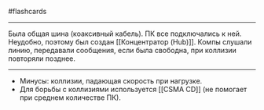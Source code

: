 #flashcards
***
Была общая шина (коаксивный кабель). ПК все подключались к ней. Неудобно, поэтому был создан [[Концентратор (Hub)]]. Компы слушали линию, передавали сообщения, если была свободна, при коллизии повторяли позднее.
***
- Минусы: коллизии, падающая скорость при нагрузке.
- Для борьбы с коллизиями используется [[CSMA CD]] (не помогает при среднем количестве ПК).
<!--SR:!2025-10-17,11,230-->